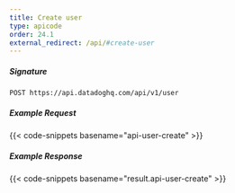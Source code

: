 ```yaml
---
title: Create user
type: apicode
order: 24.1
external_redirect: /api/#create-user
---
```


##### Signature
`POST https://api.datadoghq.com/api/v1/user`
##### Example Request
{{< code-snippets basename="api-user-create" >}}
##### Example Response
{{< code-snippets basename="result.api-user-create" >}}